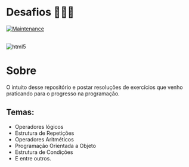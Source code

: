 # Desafios 👨🏾‍💻
[![Maintenance](https://img.shields.io/badge/Maintained%3F-yes-green.svg)](https://GitHub.com/Naereen/StrapDown.js/graphs/commit-activity) 
<div style="display: inline_block"><br/>
    <img aling="center" alt="html5" src ="https://img.shields.io/badge/Python-14354C?style=for-the-badge&logo=python&logoColor=white" />

# Sobre
O intuito desse repositório e postar resoluções de exercícios que venho praticando para o progresso na programação. 
 ## Temas:
 - Operadores lógicos
 - Estrutura de Repetições
 - Operadores Aritméticos
 - Programação Orientada a Objeto
 - Estrutura de Condições
 - E entre outros.
